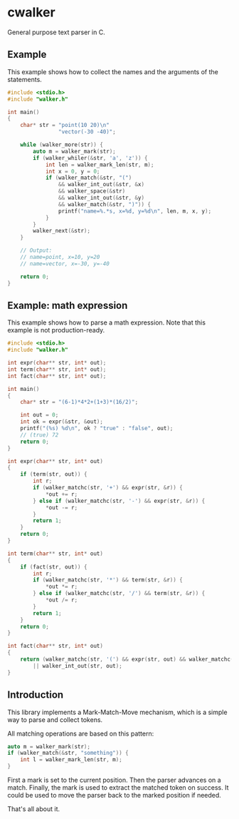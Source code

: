 # cwalker

General purpose text parser in C.

## Example

This example shows how to collect the names and the arguments of the statements.

```c
#include <stdio.h>
#include "walker.h"

int main()
{
    char* str = "point(10 20)\n"
                "vector(-30 -40)";

    while (walker_more(str)) {
        auto m = walker_mark(str);
        if (walker_whiler(&str, 'a', 'z')) {
            int len = walker_mark_len(str, m);
            int x = 0, y = 0;
            if (walker_match(&str, "(")
                && walker_int_out(&str, &x)
                && walker_space(&str)
                && walker_int_out(&str, &y)
                && walker_match(&str, ")")) {
                printf("name=%.*s, x=%d, y=%d\n", len, m, x, y);
            }
        }
        walker_next(&str);
    }

    // Output:
    // name=point, x=10, y=20
    // name=vector, x=-30, y=-40

    return 0;
}
```

## Example: math expression

This example shows how to parse a math expression.
Note that this example is not production-ready.

```c
#include <stdio.h>
#include "walker.h"

int expr(char** str, int* out);
int term(char** str, int* out);
int fact(char** str, int* out);

int main()
{
    char* str = "(6-1)*4*2+(1+3)*(16/2)";

    int out = 0;
    int ok = expr(&str, &out);
    printf("(%s) %d\n", ok ? "true" : "false", out);
    // (true) 72
    return 0;
}

int expr(char** str, int* out)
{
    if (term(str, out)) {
        int r;
        if (walker_matchc(str, '+') && expr(str, &r)) {
            *out += r;
        } else if (walker_matchc(str, '-') && expr(str, &r)) {
            *out -= r;
        }
        return 1;
    }
    return 0;
}

int term(char** str, int* out)
{
    if (fact(str, out)) {
        int r;
        if (walker_matchc(str, '*') && term(str, &r)) {
            *out *= r;
        } else if (walker_matchc(str, '/') && term(str, &r)) {
            *out /= r;
        }
        return 1;
    }
    return 0;
}

int fact(char** str, int* out)
{
    return (walker_matchc(str, '(') && expr(str, out) && walker_matchc(str, ')'))
        || walker_int_out(str, out);
}
```

## Introduction

This library implements a Mark-Match-Move mechanism,
which is a simple way to parse and collect tokens.

All matching operations are based on this pattern:

```cpp
auto m = walker_mark(str);
if (walker_match(&str, "something")) {
    int l = walker_mark_len(str, m);
}
```

First a mark is set to the current position.
Then the parser advances on a match.
Finally, the mark is used to extract the matched token on success.
It could be used to move the parser back to the marked position if needed.

That's all about it.
